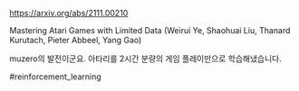 https://arxiv.org/abs/2111.00210

Mastering Atari Games with Limited Data (Weirui Ye, Shaohuai Liu, Thanard Kurutach, Pieter Abbeel, Yang Gao)

muzero의 발전이군요. 아타리를 2시간 분량의 게임 플레이만으로 학습해냈습니다.

#reinforcement_learning 